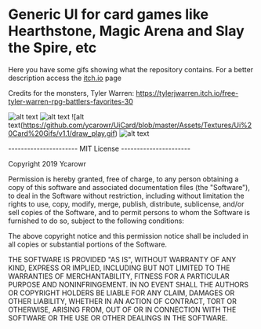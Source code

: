 # Generic UI for card games like Hearthstone, Magic Arena and Slay the Spire, etc
Here you have some gifs showing what the repository contains.
For a better description access the [itch.io](https://ycarowr.itch.io/cardgameui) page

Credits for the monsters, Tyler Warren: https://tylerjwarren.itch.io/free-tyler-warren-rpg-battlers-favorites-30

![alt text](https://github.com/ycarowr/UiCard/blob/master/Assets/Textures/Ui%20Card%20Gifs/v1.1/draw_and_hover.gif)
![alt text](https://github.com/ycarowr/UiCard/blob/master/Assets/Textures/Ui%20Card%20Gifs/v1.1/hand_params.gif)
![alt text(https://github.com/ycarowr/UiCard/blob/master/Assets/Textures/Ui%20Card%20Gifs/v1.1/draw_play.gif)
![alt text](https://github.com/ycarowr/UiCard/blob/master/Assets/Textures/Ui%20Card%20Gifs/v1.1/zones.gif)




---------------------- MIT License ----------------------

Copyright 2019 Ycarowr

Permission is hereby granted, free of charge, to any person obtaining a copy of this software and associated documentation files (the "Software"), to deal in the Software without restriction, including without limitation the rights to use, copy, modify, merge, publish, distribute, sublicense, and/or sell copies of the Software, and to permit persons to whom the Software is furnished to do so, subject to the following conditions:

The above copyright notice and this permission notice shall be included in all copies or substantial portions of the Software.

THE SOFTWARE IS PROVIDED "AS IS", WITHOUT WARRANTY OF ANY KIND, EXPRESS OR IMPLIED, INCLUDING BUT NOT LIMITED TO THE WARRANTIES OF MERCHANTABILITY, FITNESS FOR A PARTICULAR PURPOSE AND NONINFRINGEMENT. IN NO EVENT SHALL THE AUTHORS OR COPYRIGHT HOLDERS BE LIABLE FOR ANY CLAIM, DAMAGES OR OTHER LIABILITY, WHETHER IN AN ACTION OF CONTRACT, TORT OR OTHERWISE, ARISING FROM, OUT OF OR IN CONNECTION WITH THE SOFTWARE OR THE USE OR OTHER DEALINGS IN THE SOFTWARE.

